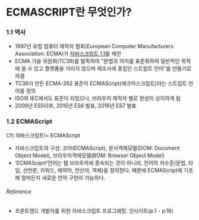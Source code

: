 # ECMASCRIPT란 무엇인가?

### 1.1 역사
* 1997년 유럽 컴퓨터 제작자 협회(European Computer Manufacturers Association: ECMA)가 [자바스크립트 1.1](http://www.ecma-international.org/memento/TC39.htm)를 제안
* ECMA 기술 위원회(TC39)를 발족하여 "문법과 의미를 표준화하여 일반적인 목적에 쓸 수 있고 플랫폼을 가리지 않으며 제조사에 중립인 스트립트 언어"를 만들기로 의결
* TC39가 만든 ECMA-262 표준이 ECMAScript(에크마스크립트)라는 스트립트 언어를 정의
* ISO와 IEC에서도 표준이 되었으나, 브라우저 제작자 별로 완성이 상이하게 됨
* 2009년 ES5이후, 2015년 ES6 발표, 2016년 ES7 발표

### 1.2 ECMAScript
Cf) 자바스크립트!= ECMAScript
* 자바스크립트의 구성: 코어(ECMAScript), 문서객체모델(DOM: Document Object Model), 브라우저객체모델(BOM: Browser Object Model)
* ‘ECMASciprt’언어는 웹 브라우저에 종속되는 것이 아니라, 언어의 저수준(문법, 타입, 선언문, 키워드, 예약어, 연산자, 객체)을 정의한다. 때문에 ECMAScript에 기초해 얼마든지 새로운 언어 구현이 가능하다.


###### Reference
* 프론트엔드 개발자를 위한 자바스크립트 프로그래밍. 인사이트(p.1 - p.16) 


